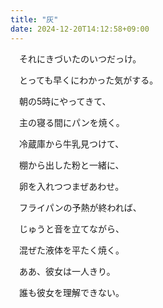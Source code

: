 ```yaml
---
title: "灰"
date: 2024-12-20T14:12:58+09:00
---
```

　それにきづいたのいつだっけ。

　とっても早くにわかった気がする。





　朝の5時にやってきて、

　主の寝る間にパンを焼く。

　冷蔵庫から牛乳見つけて、

　棚から出した粉と一緒に、

　卵を入れつつまぜあわせ。

　フライパンの予熱が終われば、

　じゅうと音を立てながら、

　混ぜた液体を平たく焼く。


　ああ、彼女は一人きり。

　誰も彼女を理解できない。
